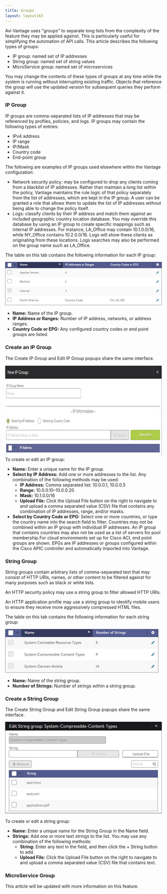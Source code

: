 ```yaml
---
title: Groups
layout: layout163
---
```

Avi Vantage uses "groups" to separate long lists from the complexity of the feature they may be applied against. This is particularly useful for simplifying the automation of API calls. This article describes the following types of groups:

* IP group: named set of IP addresses 
* String group: named set of string values 
* MicroService group: named set of microservices  

You may change the contents of these types of groups at any time while the system is running without interrupting existing traffic. Objects that reference the group will use the updated version for subsequent queries they perform against it.

### IP Group

IP groups are comma-separated lists of IP addresses that may be referenced by profiles, policies, and logs. IP groups may contain the following types of entries:

* IPv4 address 
* IP range 
* IP/Mask 
* Country code 
* End-point group  

The following are examples of IP groups used elsewhere within the Vantage configuration:

* Network security policy: may be configured to drop any clients coming from a blacklist of IP addresses. Rather than maintain a long list within the policy, Vantage maintains the rule logic of that policy separately from the list of addresses, which are kept in the IP group. A user can be granted a role that allows them to update the list of IP addresses without being able to change the policy itself. 
* Logs: classify clients by their IP address and match them against an included geographic country location database. You may override this database by using an IP group to create specific mappings such as internal IP addresses. For instance, LA_Office may contain 10.1.0.0/16, while NY_Office contains 10.2.0.0/16. Logs will show these clients as originating from these locations. Logs searches may also be performed on the group name such as LA_Office.  

The table on this tab contains the following information for each IP group:

<img src="img/template_groups_ip.jpg" alt="">

* **Name:** Name of the IP group. 
* **IP Address or Ranges:** Number of IP address, networks, or address ranges. 
* **Country Code or EPG:** Any configured country codes or end point groups are listed.  

### Create an IP Group

The Create IP Group and Edit IP Group popups share the same interface.

<a href="img/template_groups_create-edit-2.jpg"><img src="img/template_groups_create-edit-2.jpg" alt="template_groups_create-edit" width="764" height="291" class="alignnone size-full wp-image-5112"></a> To create or edit an IP group:

* **Name:** Enter a unique name for the IP group. 
* **Select by IP Address:** Add one or more addresses to the list. Any combination of the following methods may be used:  
    * **IP Address:** Comma separated list: 10.0.0.1, 10.0.0.5 
    * **Range:** 10.0.0.10–10.0.0.20 
    * **Mask:** 10.1.0.0/16 
    * **Upload File:** Click the Upload File button on the right to navigate to and upload a comma separated value (CSV) file that contains any combination of IP addresses, range, and/or masks. 
* **Select by Country Code or EPG:** Select one or more countries, or type the country name into the search field to filter. Countries may not be combined within an IP group with individual IP addresses. An IP group that contains countries may also not be used as a list of servers for pool membership.For cloud environments set up for Cisco ACI, end point groups are shown. EPGs are IP addresses or groups configured within the Cisco APIC controller and automatically imported into Vantage. 

### String Group

String groups contain arbitrary lists of comma-separated text that may consist of HTTP URIs, names, or other content to be filtered against for many purposes such as black or white lists.

An HTTP security policy may use a string group to filter allowed HTTP URIs.

An HTTP application profile may use a string group to identify mobile users to ensure they receive more aggressively compressed HTML files.

The table on this tab contains the following information for each string group:

<img src="img/template_groups_string_tab.jpg" alt="">

* **Name:** Name of the string group. 
* **Number of Strings:** Number of strings within a string group.  

### Create a String Group

The Create String Group and Edit String Group popups share the same interface.

<img src="img/template_groups_string_create-edit.jpg" alt="">

To create or edit a string group:

* **Name:** Enter a unique name for the String Group in the Name field. 
* **Strings:** Add one or more text strings to the list. You may use any combination of the following methods:  
    * **String:** Enter any text in the field, and then click the + String button to add. 
    * **Upload File:** Click the Upload File button on the right to navigate to and upload a comma separated value (CSV) file that contains text.  

### MicroService Group

This article will be updated with more information on this feature.
 